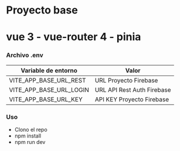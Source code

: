 # Proyecto base 
# vue 3 - vue-router 4 - pinia

### Archivo .env

| Variable de entorno     | Valor                      |
|-------------------------|----------------------------|
| VITE_APP_BASE_URL_REST  | URL Proyecto Firebase      |
| VITE_APP_BASE_URL_LOGIN | URL API Rest Auth Firebase |
| VITE_APP_BASE_URL_KEY   | API KEY Proyecto Firebase  |

### Uso

  * Clono el repo
  * npm install
  * npm run dev